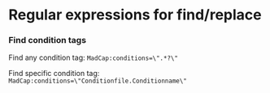 # Regular expressions for find/replace

### Find condition tags

Find any condition tag: `MadCap:conditions=\".*?\"`

Find specific condition tag: `MadCap:conditions=\"Conditionfile.Conditionname\"`
